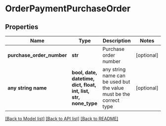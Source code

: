 # OrderPaymentPurchaseOrder


## Properties
Name | Type | Description | Notes
------------ | ------------- | ------------- | -------------
**purchase_order_number** | **str** | Purchase order number | [optional] 
**any string name** | **bool, date, datetime, dict, float, int, list, str, none_type** | any string name can be used but the value must be the correct type | [optional]

[[Back to Model list]](../README.md#documentation-for-models) [[Back to API list]](../README.md#documentation-for-api-endpoints) [[Back to README]](../README.md)


